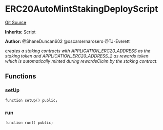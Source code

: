 # ERC20AutoMintStakingDeployScript
[Git Source](https://github.com/thrackle-io/Tron/blob/afc52571532b132ea1dea91ad1d1f1af07381e8a/src/example/script/ERC20AutoMintStaking.s.sol)

**Inherits:**
Script

**Author:**
@ShaneDuncan602 @oscarsernarosero @TJ-Everett

*creates a staking contracts with APPLICATION_ERC20_ADDRESS as the
staking token and APPLICATION_ERC20_ADDRESS_2 as rewards token which is
automatically minted during rewardsClaim by the staking contract.*


## Functions
### setUp


```solidity
function setUp() public;
```

### run


```solidity
function run() public;
```

